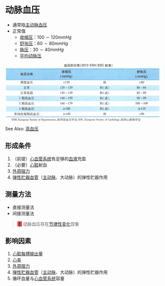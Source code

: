 # 动脉血压

- 通常指[主动脉](主动脉.md)[血压](血压.md)
- 正常值
    - [收缩压](收缩压.md)：$100\sim120mmHg$
    - [舒张压](舒张压.md)：$60\sim80mmHg$
    - [脉压](脉压.md)：$30\sim40mmHg$
    - [平均动脉压](平均动脉压.md)

<img alt='血压分类' src='血压分类.png' align='middle' width="%100" height="%100">

See Also: [高血压](高血压.md)

## 形成条件

1. （前提）[心血管系统](心血管系统.md)有足够的[血液](血液.md)充盈
2. （必要）[心脏](心脏.md)射血
3. [外周阻力](外周阻力.md)
4. [弹性贮器血管](弹性贮器血管.md)（[主动脉](主动脉.md)、大动脉）的弹性贮器作用

## 测量方法

- 直接测量法
- 间接测量法

> <mark style="background-color:#dd4444;">！</mark> 动脉血压存在[节律性变化](节律性变化.md)现象

## 影响因素

1. [心脏](心脏.md)[每搏输出量](每搏输出量.md)
2. [心率](心率.md)
3. [外周阻力](外周阻力.md)
4. [弹性贮器血管](弹性贮器血管.md)（[主动脉](主动脉.md)、大动脉）的弹性贮器作用
5. 循环血量与[心血管系统](心血管系统.md)容量
